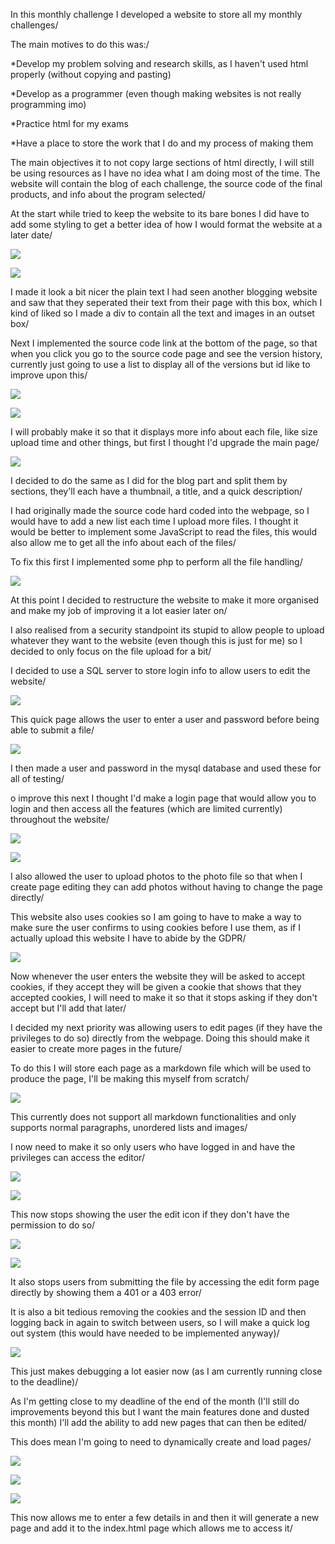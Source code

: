 In this monthly challenge I developed a website to store all my monthly challenges/

The main motives to do this was:/

*Develop my problem solving and research skills, as I haven't used html properly (without copying and pasting)

*Develop as a programmer (even though making websites is not really programming imo)

*Practice html for my exams

*Have a place to store the work that I do and my process of making them

The main objectives it to not copy large sections of html directly, I will still be using resources as I have no idea what I am doing most of the time. The website will contain the blog of each challenge, the source code of the final products, and info about the program selected/

At the start while tried to keep the website to its bare bones I did have to add some styling to get a better idea of how I would format the website at a later date/

![](homepage1.png)

![](challengepage1.png)

I made it look a bit nicer the plain text I had seen another blogging website and saw that they seperated their text from their page with this box, which I kind of liked so I made a div to contain all the text and images in an outset box/

Next I implemented the source code link at the bottom of the page, so that when you click you go to the source code page and see the version history, currently just going to use a list to display all of the versions but id like to improve upon this/

![](challengepage2.png)

![](sourcecodepage1.png)

I will probably make it so that it displays more info about each file, like size upload time and other things, but first I thought I'd upgrade the main page/

![](homepage2.png)

I decided to do the same as I did for the blog part and split them by sections, they'll each have a thumbnail, a title, and a quick description/

I had originally made the source code hard coded into the webpage, so I would have to add a new list each time I upload more files. I thought it would be better to implement some JavaScript to read the files, this would also allow me to get all the info about each of the files/

To fix this first I implemented some php to perform all the file handling/

![](sourcecodepage2.png)

At this point I decided to restructure the website to make it more organised and make my job of improving it a lot easier later on/

I also realised from a security standpoint its stupid to allow people to upload whatever they want to the website (even though this is just for me) so I decided to only focus on the file upload for a bit/

I decided to use a SQL server to store login info to allow users to edit the website/

![](uploadpage1.png)

This quick page allows the user to enter a user and password before being able to submit a file/

![](phpmyadmin1.png)

I then made a user and password in the mysql database and used these for all of testing/

o improve this next I thought I'd make a login page that would allow you to login and then access all the features (which are limited currently) throughout the website/

![](loginpage1.png)

![](userpage1.png)

I also allowed the user to upload photos to the photo file so that when I create page editing they can add photos without having to change the page directly/

This website also uses cookies so I am going to have to make a way to make sure the user confirms to using cookies before I use them, as if I actually upload this website I have to abide by the GDPR/

![](cookies.png)

Now whenever the user enters the website they will be asked to accept cookies, if they accept they will be given a cookie that shows that they accepted cookies, I will need to make it so that it stops asking if they don't accept but I'll add that later/

I decided my next priority was allowing users to edit pages (if they have the privileges to do so) directly from the webpage. Doing this should make it easier to create more pages in the future/

To do this I will store each page as a markdown file which will be used to produce the page, I'll be making this myself from scratch/

![](Editor1.png)

This currently does not support all markdown functionalities and only supports normal paragraphs, unordered lists and images/

I now need to make it so only users who have logged in and have the privileges can access the editor/

![](Editor2.png)

![](Editor3.png)

This now stops showing the user the edit icon if they don't have the permission to do so/

![](Editor4.png)

![](Editor5.png)

It also stops users from submitting the file by accessing the edit form page directly by showing them a 401 or a 403 error/

It is also a bit tedious removing the cookies and the session ID and then logging back in again to switch between users, so I will make a quick log out system (this would have needed to be implemented anyway)/

![](logout.png)

This just makes debugging a lot easier now (as I am currently running close to the deadline)/

As I'm getting close to my deadline of the end of the month (I'll still do improvements beyond this but I want the main features done and dusted this month) I'll add the ability to add new pages that can then be edited/

This does mean I'm going to need to dynamically create and load pages/

![](newpage1.png)

![](newpage2.png)

![](newpage3.png)

This now allows me to enter a few details in and then it will generate a new page and add it to the index.html page which allows me to access it/